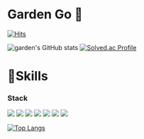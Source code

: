 # Garden Go 👋
[![Hits](https://hits.seeyoufarm.com/api/count/incr/badge.svg?url=https%3A%2F%2Fgithub.com%2Fgardengo&count_bg=%23F3AA60&title_bg=%23EF6262&icon=&icon_color=%23E7E7E7&title=hits&edge_flat=false)](https://hits.seeyoufarm.com)

![garden's GitHub stats](https://github-readme-stats.vercel.app/api?username=gardengo&show_icons=true&theme=vue)
[![Solved.ac Profile](http://mazassumnida.wtf/api/v2/generate_badge?boj=wjddnjs0306)](https://solved.ac/wjddnjs0306/)

# 💪Skills
### Stack
<a href="https://ko.wikipedia.org/wiki/HTML5"><img src="https://img.shields.io/badge/HTML5-E34F26?style=flat-square&amp;logo=HTML5&amp;logoColor=white"></a>
<a href="https://ko.wikipedia.org/wiki/CSS"><img src="https://img.shields.io/badge/CSS3-1572B6?style=flat-square&amp;logo=CSS3&amp;logoColor=white"></a>
<a href="https://ko.wikipedia.org/wiki/Javascript"><img src="https://img.shields.io/badge/Javascript-F7DF1E?style=flat-square&amp;logo=Javascript&amp;logoColor=black"></a>
<a href="https://java.com/ko/"><img src="https://img.shields.io/badge/Java-007396?style=flat-square&amp;logo=Java&amp;logoColor=white"></a>
<a href="https://spring.io/"><img src="https://img.shields.io/badge/Spring-6DB33F?style=flat-square&amp;logo=Spring&amp;logoColor=white"></a>
<a href="https://www.mysql.com/"><img src="https://img.shields.io/badge/Mysql-4479A1?style=flat-square&amp;logo=Mysql&amp;logoColor=white"></a>
<a href="https://github.com/gardengo"><img src="https://img.shields.io/badge/Github-181717?style=flat-square&amp;logo=Github&amp;logoColor=white"></a>

[![Top Langs](https://github-readme-stats.vercel.app/api/top-langs/?username=gardengo&langs_count=10&layout=compact)](https://github.com/gardengo)
